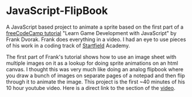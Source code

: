 # JavaScript-FlipBook
A JavaScript based project to animate a sprite based on the first part of a [freeCodeCamp tutorial](https://www.freecodecamp.org/news/learn-javascript-game-development-full-course/) "Learn Game Development with JavaScript" by Frank Dvorak. Frank does everything in a video. I had an eye to use pieces of his work in a coding track of [Startfield](https://startfield.org) Academy.

The first part of Frank's tutorial shows how to use an image sheet with multiple images on it as a lookup for doing sprite animations on an html canvas. I thought this was very much like doing an analog flipbook where you draw a bunch of images on separate pages of a notepad and then flip through it to animate the image. This project is the first ~40 minutes of his 10 hour youtube video. Here is a direct link to the section of the [video](https://www.youtube.com/watch?v=GFO_txvwK_c&t=88s).
